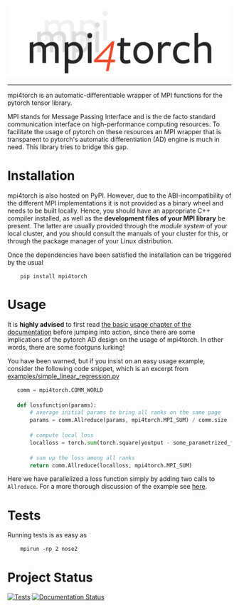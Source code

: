![mpi4torch Logo](./doc/_static/img/mpi4torch-logo-extrawhitespace.png)

--------------------------------------------------------------------------------

mpi4torch is an automatic-differentiable wrapper of MPI functions for the pytorch tensor library.

MPI stands for Message Passing Interface and is the de facto standard communication interface on
high-performance computing resources. To facilitate the usage of pytorch on these resources an MPI wrapper
that is transparent to pytorch's automatic differentiation (AD) engine is much in need. This library tries
to bridge this gap.

# Installation

mpi4torch is also hosted on PyPI. However, due to the ABI-incompatibility of the different MPI implementations it
is not provided as a binary wheel and needs to be built locally. Hence, you should have an appropriate C++ compiler
installed, as well as the  **development files of your MPI library** be present. The latter are usually provided
through the *module system* of your local cluster, and you should consult the manuals of your cluster for this,
or through the package manager of your Linux distribution.

Once the dependencies have been satisfied the installation can be triggered by the usual
```
    pip install mpi4torch
```

# Usage

It is **highly advised** to first read [the basic usage chapter of the documentation](https://mpi4torch.readthedocs.io/en/latest/basic_usage.html)
before jumping into action, since there are some implications of the pytorch AD design on the usage of mpi4torch.
In other words, there are some footguns lurking!

You have been warned, but if you insist on an easy usage example, consider the following code snippet,
which is an excerpt from [examples/simple_linear_regression.py](examples/simple_linear_regression.py)

```python
   comm = mpi4torch.COMM_WORLD

   def lossfunction(params):
       # average initial params to bring all ranks on the same page
       params = comm.Allreduce(params, mpi4torch.MPI_SUM) / comm.size

       # compute local loss
       localloss = torch.sum(torch.square(youtput - some_parametrized_function(xinput, params)))

       # sum up the loss among all ranks
       return comm.Allreduce(localloss, mpi4torch.MPI_SUM)
```

Here we have parallelized a loss function simply by adding two calls to `Allreduce`. For a more thorough
discussion of the example see [here](https://mpi4torch.readthedocs.io/en/latest/examples.html#simple-data-parallel-example).

# Tests

Running tests is as easy as
```
    mpirun -np 2 nose2
```

# Project Status

[![Tests](https://github.com/helmholtz-analytics/mpi4torch/actions/workflows/test.yml/badge.svg?branch=master)](https://github.com/helmholtz-analytics/mpi4torch/actions/workflows/test.yml)
[![Documentation Status](https://readthedocs.org/projects/mpi4torch/badge/?version=latest)](https://mpi4torch.readthedocs.io/en/latest/?badge=latest)
